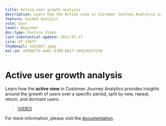 ```yaml
---
title: Active user growth analysis
description: Learn how the Active view in Customer Journey Analytics provides insights around the growth of users over a specific period, split by new, repeat, return, and dormant users.
feature: Guided Analysis
role: User
level: Beginner
doc-type: Feature Video
last-substantial-update: 2023-07-17
jira: KT-13677
thumbnail: 3421667.jpeg
exl-id: a550bffe-de6c-4780-8617-c68226257258
---
```

# Active user growth analysis

Learn how the **active view** in Customer Journey Analytics provides insights around the growth of users over a specific period, split by new, repeat, return, and dormant users.

>[!VIDEO](https://video.tv.adobe.com/v/3421667/?learn=on)

For more information, please visit the [documentation](https://experienceleague.adobe.com/docs/analytics-platform/using/guided-analysis/user-growth/active.html).
